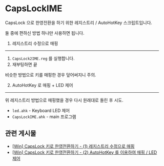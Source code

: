 CapsLockIME
=====

CapsLock 으로 한영전환을 하기 위한 레지스트리 / AutoHotKey 스크립트입니다.

둘 중에 편하신 방법 하나만 사용하면 됩니다.

1. 레지스트리 수정으로 매핑
---
1. `CapsLock2IME.reg` 를 실행합니다.
2. 재부팅하면 끝

비슷한 방법으로 키를 매핑한 경우 덮어써지니 주의.


2. AutoHotKey 로 매핑 + LED 제어
---

위 레지스트리 방법으로 매핑했을 경우 다시 원래대로 돌린 후 시도.

- `led.ahk` - Keyboard LED 제어
- `CapsLockIME.ahk` - main 프로그램


관련 게시물
---
- [[Win] CapsLock 키로 한영전환하기 - (1) 레지스트리 수정으로 매핑](http://blog.iolate.kr/226)
- [[Win] CapsLock 키로 한영전환하기 - (2) AutoHotKey 를 이용하여 매핑 / LED 제어](http://blog.iolate.kr/227)

